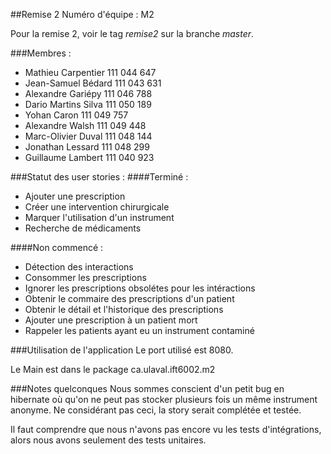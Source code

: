 ##Remise 2
Numéro d'équipe : M2

Pour la remise 2, voir le tag *remise2* sur la branche *master*.

###Membres :

* Mathieu Carpentier 111 044 647
* Jean-Samuel Bédard 111 043 631
* Alexandre Gariépy 111 046 788
* Dario Martins Silva 111 050 189
* Yohan Caron 111 049 757
* Alexandre Walsh 111 049 448
* Marc-Olivier Duval 111 048 144
* Jonathan Lessard 111 048 299
* Guillaume Lambert 111 040 923

###Statut des user stories :
####Terminé :
* Ajouter une prescription
* Créer une intervention chirurgicale
* Marquer l'utilisation d'un instrument
* Recherche de médicaments

####Non commencé :
* Détection des interactions
* Consommer les prescriptions
* Ignorer les prescriptions obsolétes pour les intéractions
* Obtenir le commaire des prescriptions d'un patient
* Obtenir le détail et l'historique des prescriptions
* Ajouter une prescription à un patient mort
* Rappeler les patients ayant eu un instrument contaminé

###Utilisation de l'application
Le port utilisé est 8080.

Le Main est dans le package ca.ulaval.ift6002.m2

###Notes quelconques
Nous sommes conscient d'un petit bug en hibernate où qu'on ne peut pas stocker plusieurs 
fois un même instrument anonyme. Ne considérant pas ceci, la story serait complétée et testée.

Il faut comprendre que nous n'avons pas encore vu les tests d'intégrations, 
alors nous avons seulement des tests unitaires. 
